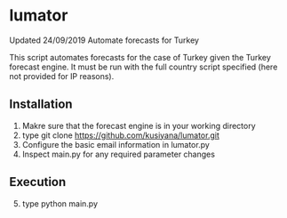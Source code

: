 # lumator
Updated 24/09/2019
Automate forecasts for Turkey

This script automates forecasts for the case of Turkey given the Turkey forecast engine.
It must be run with the full country script specified (here not provided for IP reasons).

Installation
------------
1. Makre sure that the forecast engine is in your working directory
2. type git clone https://github.com/kusiyana/lumator.git
3. Configure the basic email information in lumator.py
4. Inspect main.py for any required parameter changes

Execution
---------
5. type python main.py


